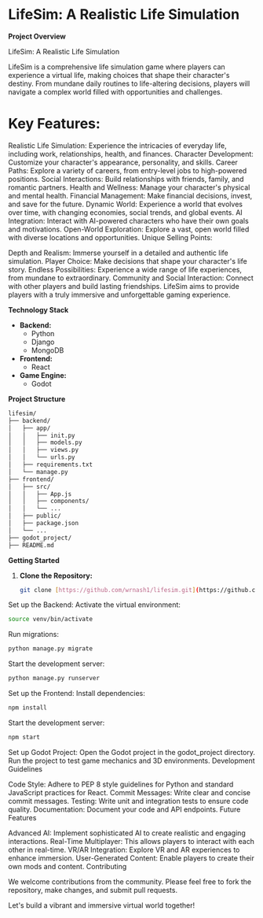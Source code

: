 # LifeSim: A Realistic Life Simulation

**Project Overview**

LifeSim: A Realistic Life Simulation

LifeSim is a comprehensive life simulation game where players can experience a virtual life, making choices that shape their character's destiny. From mundane daily routines to life-altering decisions, players will navigate a complex world filled with opportunities and challenges.

# Key Features:

Realistic Life Simulation: Experience the intricacies of everyday life, including work, relationships, health, and finances.
Character Development: Customize your character's appearance, personality, and skills.
Career Paths: Explore a variety of careers, from entry-level jobs to high-powered positions.
Social Interactions: Build relationships with friends, family, and romantic partners.
Health and Wellness: Manage your character's physical and mental health.
Financial Management: Make financial decisions, invest, and save for the future.
Dynamic World: Experience a world that evolves over time, with changing economies, social trends, and global events.
AI Integration: Interact with AI-powered characters who have their own goals and motivations.
Open-World Exploration: Explore a vast, open world filled with diverse locations and opportunities.
Unique Selling Points:

Depth and Realism: Immerse yourself in a detailed and authentic life simulation.
Player Choice: Make decisions that shape your character's life story.
Endless Possibilities: Experience a wide range of life experiences, from mundane to extraordinary.
Community and Social Interaction: Connect with other players and build lasting friendships.
LifeSim aims to provide players with a truly immersive and unforgettable gaming experience.

**Technology Stack**

* **Backend:**
    * Python
    * Django
    * MongoDB
* **Frontend:**
    * React
* **Game Engine:**
    * Godot

**Project Structure**
```bash
lifesim/
├── backend/
│   ├── app/
│   │   ├── init.py
│   │   ├── models.py
│   │   ├── views.py
│   │   └── urls.py
│   ├── requirements.txt
│   └── manage.py
├── frontend/
│   ├── src/
│   │   ├── App.js
│   │   ├── components/
│   │   └── ...
│   ├── public/
│   ├── package.json
│   └── ...
├── godot_project/
├── README.md

```

**Getting Started**

1. **Clone the Repository:**
   ```bash
   git clone [https://github.com/wrnash1/lifesim.git](https://github.com/wrnash1/lifesim.git)
Set up the Backend:
Activate the virtual environment:
```bash
source venv/bin/activate
```
Run migrations:
```bash
python manage.py migrate
```
Start the development server:
```bash
python manage.py runserver
```
Set up the Frontend:
Install dependencies:
```bash
npm install
```
Start the development server:
```bash
npm start
```
Set up Godot Project:
Open the Godot project in the godot_project directory.
Run the project to test game mechanics and 3D environments.
Development Guidelines

Code Style: Adhere to PEP 8 style guidelines for Python and standard JavaScript practices for React.
Commit Messages: Write clear and concise commit messages.
Testing: Write unit and integration tests to ensure code quality.
Documentation: Document your code and API endpoints.
Future Features

Advanced AI: Implement sophisticated AI to create realistic and engaging interactions.
Real-Time Multiplayer: This allows players to interact with each other in real-time.
VR/AR Integration: Explore VR and AR experiences to enhance immersion.
User-Generated Content: Enable players to create their own mods and content.
Contributing

We welcome contributions from the community. Please feel free to fork the repository, make changes, and submit pull requests.

Let's build a vibrant and immersive virtual world together!
